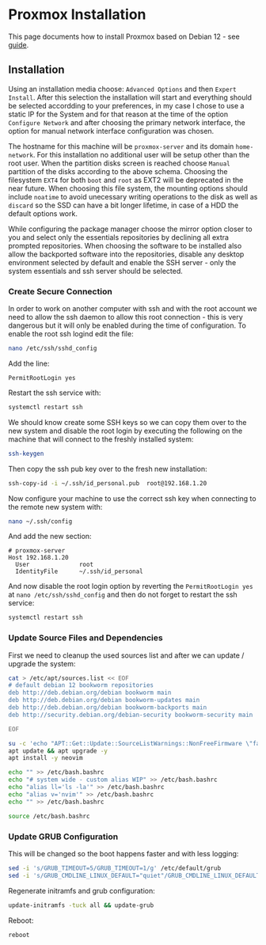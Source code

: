 # Proxmox Installation

This page documents how to install Proxmox based on Debian 12 - see [guide](../debian/base_installation.md).

## Installation

Using an installation media choose: `Advanced Options` and then `Expert Install`. After this selection the installation will start and everything should be selected accordding to your preferences, in my case I chose to use a static IP for the System and for that reason at the time of the option `Configure Network` and after choosing the primary network interface, the option for manual network interface configuration was chosen.

The hostname for this machine will be `proxmox-server` and its domain `home-network`. For this installation no additional user will be setup other than the root user. When the partition disks screen is reached choose `Manual` partition of the disks according to the above schema. Choosing the filesystem `EXT4` for both `boot` and `root` as EXT2 will be deprecated in the near future. When choosing this file system, the mounting options should include `noatime` to avoid unecessary writing operations to the disk as well as `discard` so the SSD can have a bit longer lifetime, in case of a HDD the default options work.

While configuring the package manager choose the mirror option closer to you and select only the essentials repositories by declining all extra prompted repositories. When choosing the software to be installed also allow the backported software into the repositories, disable any desktop environment selected by default and enable the SSH server - only the system essentials and ssh server should be selected.

### Create Secure Connection

In order to work on another computer with ssh and with the root account we need to allow the ssh daemon to allow this root connection - this is very dangerous but it will only be enabled during the time of configuration. To enable the root ssh logind edit the file:

```bash
nano /etc/ssh/sshd_config
```

Add the line:

```text
PermitRootLogin yes
```

Restart the ssh service with:

```bash
systemctl restart ssh
```

We should know create some SSH keys so we can copy them over to the new system and disable the root login by executing the following on the machine that will connect to the freshly installed system:

```bash
ssh-keygen
```

Then copy the ssh pub key over to the fresh new installation:

```bash
ssh-copy-id -i ~/.ssh/id_personal.pub  root@192.168.1.20
```

Now configure your machine to use the correct ssh key when connecting to the remote new system with:

```bash
nano ~/.ssh/config
```

And add the new section:

```text
# proxmox-server
Host 192.168.1.20
  User              root
  IdentityFile      ~/.ssh/id_personal
```

And now disable the root login option by reverting the `PermitRootLogin yes` at `nano /etc/ssh/sshd_config` and then do not forget to restart the ssh service:

```bash
systemctl restart ssh
```
### Update Source Files and Dependencies

First we need to cleanup the used sources list and after we can update / upgrade the system:

```bash
cat > /etc/apt/sources.list << EOF
# default debian 12 bookworm repositories
deb http://deb.debian.org/debian bookworm main
deb http://deb.debian.org/debian bookworm-updates main
deb http://deb.debian.org/debian bookworm-backports main
deb http://security.debian.org/debian-security bookworm-security main

EOF

su -c 'echo "APT::Get::Update::SourceListWarnings::NonFreeFirmware \"false\";" > /etc/apt/apt.conf.d/no-bookworm-firmware.conf'
apt update && apt upgrade -y
apt install -y neovim

echo "" >> /etc/bash.bashrc
echo "# system wide - custom alias WIP" >> /etc/bash.bashrc
echo "alias ll='ls -la'" >> /etc/bash.bashrc
echo "alias v='nvim'" >> /etc/bash.bashrc
echo "" >> /etc/bash.bashrc

source /etc/bash.bashrc
```

### Update GRUB Configuration

This will be changed so the boot happens faster and with less logging:

```bash
sed -i 's/GRUB_TIMEOUT=5/GRUB_TIMEOUT=1/g' /etc/default/grub
sed -i 's/GRUB_CMDLINE_LINUX_DEFAULT="quiet"/GRUB_CMDLINE_LINUX_DEFAULT="quiet loglevel=3 nowatchdog"/g' /etc/default/grub
```

Regenerate initramfs and grub configuration:


```bash
update-initramfs -tuck all && update-grub
```

Reboot:

```bash
reboot
```

